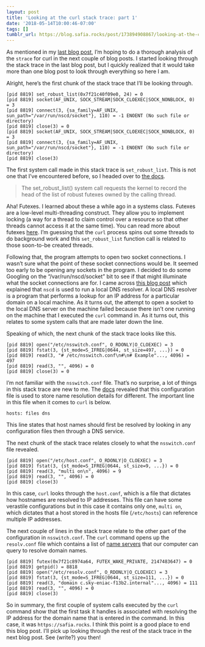 ```yaml
---
layout: post
title: 'Looking at the curl stack trace: part 1'
date: '2018-05-14T10:00:46-07:00'
tags: []
tumblr_url: https://blog.safia.rocks/post/173894908867/looking-at-the-curl-stack-trace-part-1
---
```

As mentioned in my [last blog post](https://blog.safia.rocks/2018-05-11-looking-at-how-curl-works-through-stack-traces/), I’m hoping to do a thorough analysis of the `strace` for curl in the next couple of blog posts. I started looking through the stack trace in the last blog post, but I quickly realized that it would take more than one blog post to look through everything so here I am.

Alright, here’s the first chunk of the stack trace that I’ll be looking through.

    [pid 8819] set_robust_list(0x7f21c40f09e0, 24) = 0
    [pid 8819] socket(AF_UNIX, SOCK_STREAM|SOCK_CLOEXEC|SOCK_NONBLOCK, 0) = 3
    [pid 8819] connect(3, {sa_family=AF_UNIX, sun_path="/var/run/nscd/socket"}, 110) = -1 ENOENT (No such file or directory)
    [pid 8819] close(3) = 0
    [pid 8819] socket(AF_UNIX, SOCK_STREAM|SOCK_CLOEXEC|SOCK_NONBLOCK, 0) = 3
    [pid 8819] connect(3, {sa_family=AF_UNIX, sun_path="/var/run/nscd/socket"}, 110) = -1 ENOENT (No such file or directory)
    [pid 8819] close(3)    

The first system call made in this stack trace is `set_robust_list`. This is not one that I’ve encountered before, so I headed over to [the docs](https://linux.die.net/man/2/set_robust_list).

> The set\_robust\_list() system call requests the kernel to record the head of the list of robust futexes owned by the calling thread.

Aha! Futexes. I learned about these a while ago in a systems class. Futexes are a low-level multi-threading construct. They allow you to implement locking (a way for a thread to claim control over a resource so that other threads cannot access it at the same time). You can read more about futexes [here](https://opensourceforu.com/2013/12/things-know-futexes/). I’m guessing that the `curl` process spins out some threads to do background work and this `set_robust_list` function call is related to those soon-to-be created threads.

Following that, the program attempts to open two socket connections. I wasn’t sure what the point of these socket connections would be. It seemed too early to be opening any sockets in the program. I decided to do some Googling on the “/var/run/nscd/socket” bit to see if that might illuminate what the socket connections are for. I came across [this blog post](https://jameshfisher.com/2018/02/05/dont-use-nscd.html) which explained that `nscd` is used to run a local DNS resolver. A local DNS resolver is a program that performs a lookup for an IP address for a particular domain on a local machine. As it turns out, the attempt to open a socket to the local DNS server on the machine failed because there isn’t one running on the machine that I executed the `curl` command in. As it turns out, this relates to some system calls that are made later down the line.

Speaking of which, the next chunk of the stack trace looks like this.

    [pid 8819] open("/etc/nsswitch.conf", O_RDONLY|O_CLOEXEC) = 3
    [pid 8819] fstat(3, {st_mode=S_IFREG|0644, st_size=497, ...}) = 0
    [pid 8819] read(3, "# /etc/nsswitch.conf\n#\n# Example"..., 4096) = 497
    [pid 8819] read(3, "", 4096) = 0
    [pid 8819] close(3) = 0

I’m not familiar with the `nsswitch.conf` file. That’s no surprise, a lot of things in this stack trace are new to me. The [docs](http://man7.org/linux/man-pages/man5/nsswitch.conf.5.html) revealed that this configuration file is used to store name resolution details for different. The important line in this file when it comes to `curl` is below.

    hosts: files dns

This line states that host names should first be resolved by looking in any configuration files then through a DNS service.

The next chunk of the stack trace relates closely to what the `nsswitch.conf` file revealed.

    [pid 8819] open("/etc/host.conf", O_RDONLY|O_CLOEXEC) = 3
    [pid 8819] fstat(3, {st_mode=S_IFREG|0644, st_size=9, ...}) = 0
    [pid 8819] read(3, "multi on\n", 4096) = 9
    [pid 8819] read(3, "", 4096) = 0
    [pid 8819] close(3)   

In this case, `curl` looks through the `host.conf`, which is a file that dictates how hostnames are resolved to IP addresses. This file can have some verastile configurations but in this case it contains only one, `multi on`, which dictates that a host stored in the hosts file (`/etc/hosts`) can reference multiple IP addresses.

The next couple of lines in the stack trace relate to the other part of the configuration in `nsswitch.conf`. The `curl` command opens up the `resolv.conf` file which contains a list of [name servers](https://en.wikipedia.org/wiki/Name_server) that our computer can query to resolve domain names.

    [pid 8819] futex(0x7f21c8974a64, FUTEX_WAKE_PRIVATE, 2147483647) = 0
    [pid 8819] getpid() = 8818
    [pid 8819] open("/etc/resolv.conf", O_RDONLY|O_CLOEXEC) = 3
    [pid 8819] fstat(3, {st_mode=S_IFREG|0644, st_size=111, ...}) = 0
    [pid 8819] read(3, "domain c.sky-eniac-f13b2.internal"..., 4096) = 111
    [pid 8819] read(3, "", 4096) = 0
    [pid 8819] close(3)  

So in summary, the first couple of system calls executed by the `curl` command show that the first task it handles is associated with resolving the IP address for the domain name that is entered in the command. In this case, it was `https://safia.rocks`. I think this point is a good place to end this blog post. I’ll pick up looking through the rest of the stack trace in the next blog post. See (write?) you then!

